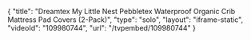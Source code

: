 {
    "title": "Dreamtex My Little Nest Pebbletex Waterproof Organic Crib Mattress Pad Covers (2-Pack)",
    "type": "solo",
    "layout": "iframe-static",
    "videoId": "109980744",
    "url": "\/tvpembed\/109980744"
}
